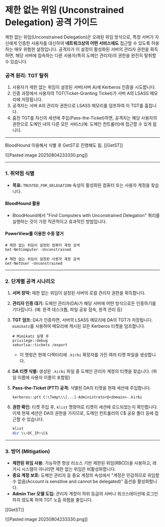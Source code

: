 

# 제한 없는 위임 (Unconstrained Delegation) 공격 가이드

제한 없는 위임(Unconstrained Delegation)은 오래된 위임 방식으로, 특정 서버가 자신에게 인증한 사용자를 대신하여 **네트워크상의 어떤 서비스에도** 접근할 수 있도록 허용하는 매우 위험한 설정입니다. 공격자가 이 설정이 활성화된 서버의 관리자 권한을 획득하면, 해당 서버에 접속하는 다른 사용자(특히 도메인 관리자)의 권한을 완전히 탈취할 수 있습니다.

### **공격 원리: TGT 탈취**

1.  사용자가 제한 없는 위임이 설정된 서버(서버 A)에 Kerberos 인증을 시도합니다.
2.  인증 과정에서 사용자의 TGT(Ticket-Granting Ticket)가 서버 A의 LSASS 메모리에 저장됩니다.
3.  공격자는 서버 A의 관리자 권한으로 LSASS 메모리를 덤프하여 이 TGT를 훔칩니다.
4.  훔친 TGT를 자신의 세션에 주입(Pass-the-Ticket)하면, 공격자는 해당 사용자의 권한으로 도메인 내의 다른 모든 서비스(예: 도메인 컨트롤러)에 접근할 수 있게 됩니다.

---

BloodHound 이용해서 식별 후 GetST로 진행해도 됨.
[[GetST]]

![[Pasted image 20250804233330.png]]

---

### **1. 취약점 식별**

- **목표:** `TRUSTED_FOR_DELEGATION` 속성이 활성화된 컴퓨터 또는 사용자 계정을 찾습니다.

#### **BloodHound 활용**
- BloodHound에서 "Find Computers with Unconstrained Delegation" 쿼리를 실행하는 것이 가장 직관적이고 효과적인 방법입니다.

#### **PowerView를 이용한 수동 열거**

```powershell(title="PowerView로 제한 없는 위임 계정 검색")
# 제한 없는 위임이 설정된 컴퓨터 계정 검색
Get-NetComputer -Unconstrained

# 제한 없는 위임이 설정된 사용자 계정 검색
Get-NetUser -Unconstrained
```

---

### **2. 단계별 공격 시나리오**

1.  **서버 장악:** 제한 없는 위임이 설정된 서버의 로컬 관리자 권한을 획득합니다.

2.  **관리자 인증 대기:** 도메인 관리자(DA)가 해당 서버에 어떤 방식으로든 인증하기를 기다립니다. (예: 원격 데스크톱, 파일 공유 접속, 원격 관리 등)

3.  **TGT 덤프:** DA가 인증하면, 서버의 LSASS 메모리에 DA의 TGT가 저장됩니다. `mimikatz`를 사용하여 메모리에 캐시된 모든 Kerberos 티켓을 덤프합니다.
    ```powershell(title="Mimikatz로 티켓 덤프")
    # Mimikatz 실행 후
    privilege::debug
    sekurlsa::tickets /export
    ```
    - 이 명령은 현재 디렉터리에 `.kirbi` 확장자를 가진 여러 티켓 파일을 생성합니다.

4.  **DA 티켓 식별:** 생성된 `.kirbi` 파일 중 도메인 관리자 계정의 티켓을 찾습니다. (파일 이름에 사용자 이름이 포함됨)

5.  **Pass-the-Ticket (PTT) 공격:** 식별된 DA의 티켓을 현재 세션에 주입합니다.
    ```powershell(title="Mimikatz로 티켓 주입")
    kerberos::ptt C:\Temp\\\[...]-Administrator@<domain>-.kirbi
    ```

6.  **권한 확인:** 티켓 주입 후, `klist` 명령어로 티켓이 세션에 로드되었는지 확인합니다. 이제 현재 세션은 DA의 권한을 가지므로, 도메인 컨트롤러의 C$ 공유 폴더 등에 접근할 수 있습니다.
    ```powershell
    klist
    dir \\<DC_IP>\C$
    ```

---

### **3. 방어 (Mitigation)**

- **제한된 위임 사용:** 가능하면 항상 리소스 기반 제한된 위임(RBCD)을 사용하고, 레거시 시스템이 아니라면 제한 없는 위임은 비활성화합니다.
- **중요 계정 보호:** 도메인 관리자 등 중요 계정의 속성에서 "계정은 민감하므로 위임할 수 없음(Account is sensitive and cannot be delegated)" 옵션을 활성화합니다.
- **Admin Tier 모델 도입:** 관리자 계정이 하위 등급의 서버나 워크스테이션에 로그인하지 않도록 하여 TGT 노출 위험을 줄입니다.










[[GetST]]

![[Pasted image 20250804233330.png]]

